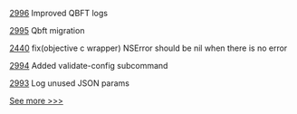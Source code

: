 
[2996](https://github.com/hyperledger/besu/pull/2996) Improved QBFT logs

[2995](https://github.com/hyperledger/besu/pull/2995) Qbft migration

[2440](https://github.com/hyperledger/indy-sdk/pull/2440) fix(objective c wrapper) NSError should be nil when there is no error

[2994](https://github.com/hyperledger/besu/pull/2994) Added validate-config subcommand

[2993](https://github.com/hyperledger/besu/pull/2993) Log unused JSON params


[See more >>>](https://start-here.hyperledger.org/pull-requests)
